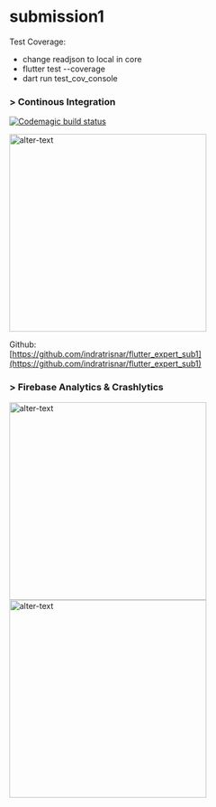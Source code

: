 # submission1

Test Coverage:

- change readjson to local in core
- flutter test --coverage
- dart run test_cov_console

### > Continous Integration

[![Codemagic build status](https://api.codemagic.io/apps/656db3bb98ecaba251eb1dbe/656db3bb98ecaba251eb1dbd/status_badge.svg)](https://codemagic.io/apps/656db3bb98ecaba251eb1dbe/656db3bb98ecaba251eb1dbd/latest_build)

<image src="screenshot/codemagic-build.png" caption="" alt="alter-text" height="350" width="" position="center" command="fill" option="q100" class="img-fluid" title="" webp="false" />

Github:\
[https://github.com/indratrisnar/flutter_expert_sub1](https://github.com/indratrisnar/flutter_expert_sub1)
<br>

### > Firebase Analytics & Crashlytics

<image src="screenshot/analytic.png" caption="" alt="alter-text" height="350" width="" position="center" command="fill" option="q100" class="img-fluid" title="" webp="false" />

<image src="screenshot/crashlytic.png" caption="" alt="alter-text" height="350" width="" position="center" command="fill" option="q100" class="img-fluid" title="" webp="false" />
